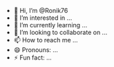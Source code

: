 - 👋 Hi, I’m @Ronik76
- 👀 I’m interested in ...
- 🌱 I’m currently learning ...
- 💞️ I’m looking to collaborate on ...
- 📫 How to reach me ...
- 😄 Pronouns: ...
- ⚡ Fun fact: ...

<!---
Ronik /Ronik is a ✨ special ✨ repository because its `README.md` (this file) appears on your GitHub profile.
You can click the Preview link to take a look at your changes.
--->
